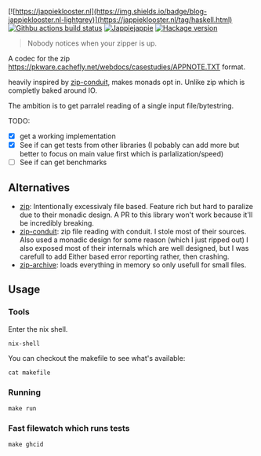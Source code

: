 [![https://jappieklooster.nl](https://img.shields.io/badge/blog-jappieklooster.nl-lightgrey)](https://jappieklooster.nl/tag/haskell.html)
[![Githbu actions build status](https://img.shields.io/github/workflow/status/jappeace/zip-codec/Test)](https://github.com/jappeace/zip-codec/actions)
[![Jappiejappie](https://img.shields.io/badge/discord-jappiejappie-black?logo=discord)](https://discord.gg/Hp4agqy)
[![Hackage version](https://img.shields.io/hackage/v/template.svg?label=Hackage)](https://hackage.haskell.org/package/zip-codec) 

> Nobody notices when your zipper is up.

A codec for the zip
https://pkware.cachefly.net/webdocs/casestudies/APPNOTE.TXT
format.

heavily inspired by [zip-conduit](https://hackage.haskell.org/package/zip-conduit),
makes monads opt in. 
Unlike zip which is completly baked around IO.

The ambition is to get parralel reading of a single
input file/bytestring.

TODO:

+ [x] get a working implementation
+ [x] See if can get tests from other libraries
  (I pobably can add more but better to focus on main value first which is
  parlalization/speed)
+ [ ] See if can get benchmarks

## Alternatives

+ [zip](https://hackage.haskell.org/package/zip):
  Intentionally excessivaly file based.
  Feature rich but hard to paralize due to their monadic design.
  A PR to this library won't work because it'll be incredibly breaking.
+ [zip-conduit](https://hackage.haskell.org/package/zip-conduit): 
  zip file reading with conduit.
  I stole most of their sources.
  Also used a monadic design for some reason (which I just ripped out)
  I also exposed most of their internals which are well designed,
  but I was carefull to add Either based error reporting rather,
  then crashing.
+ [zip-archive](https://hackage.haskell.org/package/zip-archive):
   loads everything in memory so only usefull for small files.



## Usage

### Tools
Enter the nix shell.
```
nix-shell
```
You can checkout the makefile to see what's available:
```
cat makefile
```

### Running
```
make run
```

### Fast filewatch which runs tests
```
make ghcid
```
